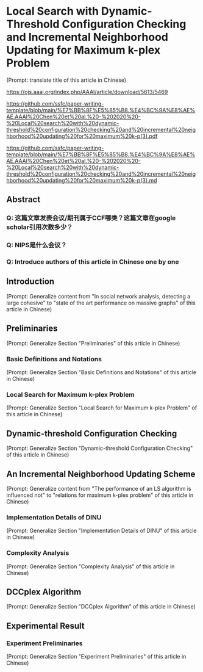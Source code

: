 # Local Search with Dynamic-Threshold Configuration Checking and Incremental Neighborhood Updating for Maximum k-plex Problem

(Prompt: translate title of this article in Chinese)

https://ojs.aaai.org/index.php/AAAI/article/download/5613/5469

https://github.com/ssfc/paper-writing-template/blob/main/%E7%BB%8F%E5%85%B8.%E4%BC%9A%E8%AE%AE.AAAI%20Chen%20et%20al.%20-%202020%20-%20Local%20search%20with%20dynamic-threshold%20configuration%20checking%20and%20incremental%20neighborhood%20updating%20for%20maximum%20k-p(3).pdf

https://github.com/ssfc/paper-writing-template/blob/main/%E7%BB%8F%E5%85%B8.%E4%BC%9A%E8%AE%AE.AAAI%20Chen%20et%20al.%20-%202020%20-%20Local%20search%20with%20dynamic-threshold%20configuration%20checking%20and%20incremental%20neighborhood%20updating%20for%20maximum%20k-p(3).md

## Abstract

### Q: 这篇文章发表会议/期刊属于CCF哪类？这篇文章在google scholar引用次数多少？

### Q: NIPS是什么会议？

### Q: Introduce authors of this article in Chinese one by one

## Introduction

(Prompt: Generalize content from "In social network analysis, detecting a large cohesive" to "state of the art performance on massive graphs" of this article in Chinese)

## Preliminaries

(Prompt: Generalize Section "Preliminaries" of this article in Chinese)

### Basic Definitions and Notations

(Prompt: Generalize Section "Basic Definitions and Notations" of this article in Chinese)

### Local Search for Maximum k-plex Problem

(Prompt: Generalize Section "Local Search for Maximum k-plex Problem" of this article in Chinese)

## Dynamic-threshold Configuration Checking

(Prompt: Generalize Section "Dynamic-threshold Configuration Checking" of this article in Chinese)

## An Incremental Neighborhood Updating Scheme

(Prompt: Generalize content from "The performance of an LS algorithm is influenced not" to "relations for maximum k-plex problem" of this article in Chinese)

### Implementation Details of DINU

(Prompt: Generalize Section "Implementation Details of DINU" of this article in Chinese)

### Complexity Analysis

(Prompt: Generalize Section "Complexity Analysis" of this article in Chinese)

## DCCplex Algorithm

(Prompt: Generalize Section "DCCplex Algorithm" of this article in Chinese)

## Experimental Result

### Experiment Preliminaries

(Prompt: Generalize Section "Experiment Preliminaries" of this article in Chinese)